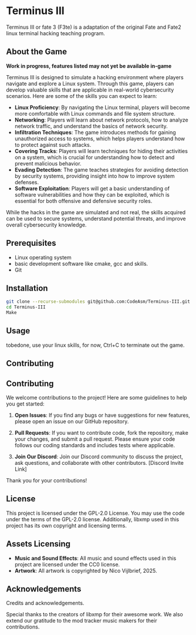 # Terminus III

Terminus III or fate 3 (F3te) is a adaptation of the original Fate and Fate2 linux terminal hacking teaching program.

## About the Game

**Work in progress, features listed may not yet be available in-game**

Terminus III is designed to simulate a hacking environment where players navigate and explore a Linux system. Through this game, players can develop valuable skills that are applicable in real-world cybersecurity scenarios. Here are some of the skills you can expect to learn:

- **Linux Proficiency**: By navigating the Linux terminal, players will become more comfortable with Linux commands and file system structure.
- **Networking**: Players will learn about network protocols, how to analyze network traffic, and understand the basics of network security.
- **Infiltration Techniques**: The game introduces methods for gaining unauthorized access to systems, which helps players understand how to protect against such attacks.
- **Covering Tracks**: Players will learn techniques for hiding their activities on a system, which is crucial for understanding how to detect and prevent malicious behavior.
- **Evading Detection**: The game teaches strategies for avoiding detection by security systems, providing insight into how to improve system defenses.
- **Software Exploitation**: Players will get a basic understanding of software vulnerabilities and how they can be exploited, which is essential for both offensive and defensive security roles.

While the hacks in the game are simulated and not real, the skills acquired can be used to secure systems, understand potential threats, and improve overall cybersecurity knowledge.

## Prerequisites
- Linux operating system
- basic development software like cmake, gcc and skills.
- Git

## Installation

```bash
git clone --recurse-submodules git@github.com:CodeAsm/Terminus-III.git
cd Terminus-III
Make
```

## Usage
tobedone, use your linux skills, for now, Ctrl+C to terminate out the game.

## Contributing
## Contributing

We welcome contributions to the project! Here are some guidelines to help you get started:

1. **Open Issues**: If you find any bugs or have suggestions for new features, please open an issue on our GitHub repository.

2. **Pull Requests**: If you want to contribute code, fork the repository, make your changes, and submit a pull request. Please ensure your code follows our coding standards and includes tests where applicable.

3. **Join Our Discord**: Join our Discord community to discuss the project, ask questions, and collaborate with other contributors. [Discord Invite Link]

Thank you for your contributions!


## License

This project is licensed under the GPL-2.0 License. You may use the code under the terms of the GPL-2.0 license. 
Additionally, libxmp used in this project has its own copyright and licensing terms.

## Assets Licensing

- **Music and Sound Effects**: All music and sound effects used in this project are licensed under the CC0 license.
- **Artwork**: All artwork is copyrighted by Nico Vijlbrief, 2025.


## Acknowledgements

Credits and acknowledgements.

Special thanks to the creators of libxmp for their awesome work. We also extend our gratitude to the mod tracker music makers for their contributions.
